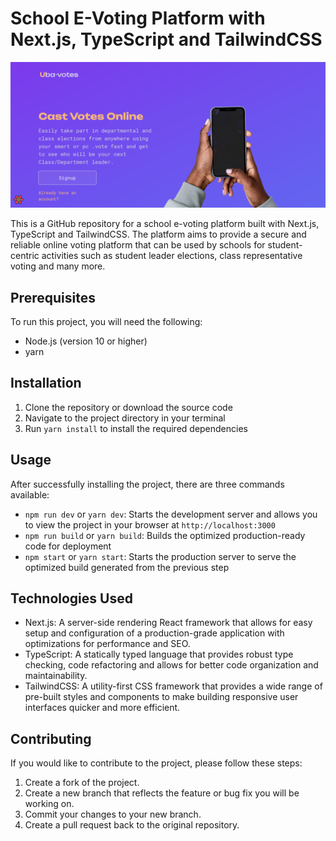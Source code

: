 # School E-Voting Platform with Next.js, TypeScript and TailwindCSS

![website image](/ubavote.png)

This is a GitHub repository for a school e-voting platform built with Next.js, TypeScript and TailwindCSS. The platform aims to provide a secure and reliable online voting platform that can be used by schools for student-centric activities such as student leader elections, class representative voting and many more.

## Prerequisites

To run this project, you will need the following:

- Node.js (version 10 or higher)
- yarn

## Installation

1. Clone the repository or download the source code
2. Navigate to the project directory in your terminal
3. Run `yarn install` to install the required dependencies

## Usage

After successfully installing the project, there are three commands available:

- `npm run dev` or `yarn dev`: Starts the development server and allows you to view the project in your browser at `http://localhost:3000`
- `npm run build` or `yarn build`: Builds the optimized production-ready code for deployment
- `npm start` or `yarn start`: Starts the production server to serve the optimized build generated from the previous step

## Technologies Used

- Next.js: A server-side rendering React framework that allows for easy setup and configuration of a production-grade application with optimizations for performance and SEO.
- TypeScript: A statically typed language that provides robust type checking, code refactoring and allows for better code organization and maintainability.
- TailwindCSS: A utility-first CSS framework that provides a wide range of pre-built styles and components to make building responsive user interfaces quicker and more efficient.

## Contributing

If you would like to contribute to the project, please follow these steps:

1. Create a fork of the project.
2. Create a new branch that reflects the feature or bug fix you will be working on.
3. Commit your changes to your new branch.
4. Create a pull request back to the original repository.
